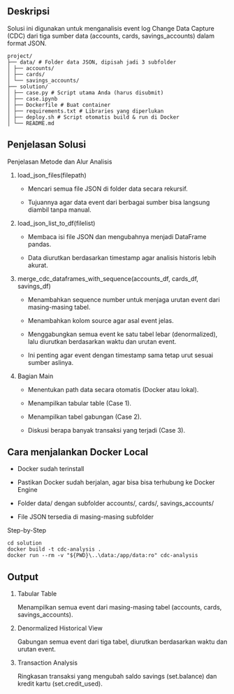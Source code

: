 ## Deskripsi 
Solusi ini digunakan untuk menganalisis event log Change Data Capture (CDC) dari tiga sumber data (accounts, cards, savings_accounts) dalam format JSON. 

```
project/
├── data/ # Folder data JSON, dipisah jadi 3 subfolder
│ ├── accounts/ 
│ ├── cards/ 
│ └── savings_accounts/ 
├── solution/ 
│ ├── case.py # Script utama Anda (harus disubmit)
│ ├── case.ipynb 
│ ├── Dockerfile # Buat container
│ ├── requirements.txt # Libraries yang diperlukan
│ ├── deploy.sh # Script otomatis build & run di Docker
│ └── README.md 
```

## Penjelasan Solusi
Penjelasan Metode dan Alur Analisis
1. load_json_files(filepath)

    - Mencari semua file JSON di folder data secara rekursif.

    - Tujuannya agar data event dari berbagai sumber bisa langsung diambil tanpa manual.

2. load_json_list_to_df(filelist)

    - Membaca isi file JSON dan mengubahnya menjadi DataFrame pandas.

    - Data diurutkan berdasarkan timestamp agar analisis historis lebih akurat.

3. merge_cdc_dataframes_with_sequence(accounts_df, cards_df, savings_df)

    - Menambahkan sequence number untuk menjaga urutan event dari masing-masing tabel.

    - Menambahkan kolom source agar asal event jelas.

    - Menggabungkan semua event ke satu tabel lebar (denormalized), lalu diurutkan berdasarkan waktu dan urutan event.

    - Ini penting agar event dengan timestamp sama tetap urut sesuai sumber aslinya.

4. Bagian Main

    - Menentukan path data secara otomatis (Docker atau lokal).

    - Menampilkan tabular table (Case 1).

    - Menampilkan tabel gabungan (Case 2).

    - Diskusi berapa banyak transaksi yang terjadi (Case 3).


## Cara menjalankan Docker Local

- Docker sudah terinstall

- Pastikan Docker sudah berjalan, agar bisa bisa terhubung ke Docker Engine
    
- Folder data/ dengan subfolder accounts/, cards/, savings_accounts/

- File JSON tersedia di masing-masing subfolder

Step-by-Step

```
cd solution
docker build -t cdc-analysis .
docker run --rm -v "${PWD}\..\data:/app/data:ro" cdc-analysis
```

## Output

1. Tabular Table

    Menampilkan semua event dari masing-masing tabel (accounts, cards, savings_accounts).

2. Denormalized Historical View

    Gabungan semua event dari tiga tabel, diurutkan berdasarkan waktu dan urutan event.

3. Transaction Analysis

    Ringkasan transaksi yang mengubah saldo savings (set.balance) dan kredit kartu (set.credit_used).

